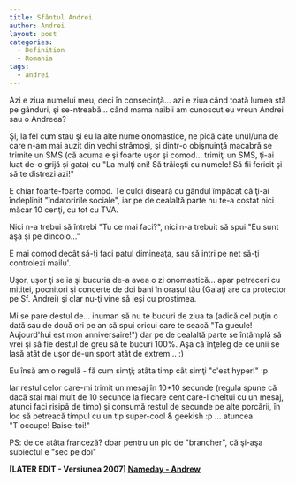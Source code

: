 ```yaml
---
title: Sfântul Andrei
author: Andrei
layout: post
categories:
  - Definition
  - Romania
tags:
  - andrei
---
```

Azi e ziua numelui meu, deci în consecinţă… azi e ziua când toată lumea stă pe gânduri, şi se-ntreabă… când mama naibii am cunoscut eu vreun Andrei sau o Andreea?

Şi, la fel cum stau şi eu la alte nume onomastice, ne pică câte unul/una de care n-am mai auzit din vechi strămoşi, şi dintr-o obişnuinţă macabră se trimite un SMS (că acuma e şi foarte uşor şi comod… trimiţi un SMS, ţi-ai luat de-o grijă şi gata) cu "La mulţi ani! Să trăieşti cu numele! Să fii fericit şi să te distrezi azi!"



E chiar foarte-foarte comod. Te culci diseară cu gândul împăcat că ţi-ai îndeplinit "îndatoririle sociale", iar pe de cealaltă parte nu te-a costat nici măcar 10 cenţi, cu tot cu TVA.

Nici n-a trebui să întrebi "Tu ce mai faci?", nici n-a trebuit să spui "Eu sunt aşa şi pe dincolo…"

E mai comod decât să-ţi faci patul dimineaţa, sau să intri pe net să-ţi controlezi mailu'.

Uşor, uşor ţi se ia şi bucuria de-a avea o zi onomastică… apar petreceri cu mititei, pocnitori şi concerte de doi bani în oraşul tău (Galaţi are ca protector pe Sf. Andrei) şi clar nu-ţi vine să ieşi cu prostimea.

Mi se pare destul de… inuman să nu te bucuri de ziua ta (adică cel puţin o dată sau de două ori pe an să spui oricui care te seacă "Ta gueule! Aujourd'hui est mon anniversaire!") dar pe de cealaltă parte se întâmplă să vrei şi să fie destul de greu să te bucuri 100%. Aşa că înţeleg de ce unii se lasă atât de uşor de-un sport atât de extrem… :)

Eu însă am o regulă - fă cum simţi; atâta timp cât simţi "c'est hyper!" :p

Iar restul celor care-mi trimit un mesaj în 10*10 secunde (regula spune că dacă stai mai mult de 10 secunde la fiecare cent care-l cheltui cu un mesaj, atunci faci risipă de timp) şi consumă restul de secunde pe alte porcării, în loc să petreacă timpul cu un tip super-cool & geekish :p … atuncea "T'occupe! Baise-toi!"

PS: de ce atâta franceză? doar pentru un pic de "brancher", că şi-aşa subiectul e "sec pe doi"

**[LATER EDIT - Versiunea 2007] [Nameday - Andrew][1]**

 [1]: http://andreineculau.wordpress.com/2007/11/30/nameday-andrew/